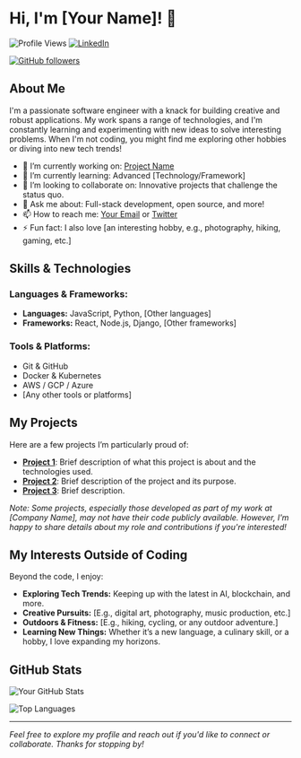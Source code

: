 <!-- Hi there, welcome to my GitHub profile! -->

# Hi, I'm [Your Name]! 👋

![Profile Views](https://komarev.com/ghpvc/?username=kwekuayepah&color=blueviolet)
[![LinkedIn](https://img.shields.io/badge/-LinkedIn-blue?style=flat-square&logo=Linkedin&logoColor=white&link=https://www.linkedin.com/in/abraham-ayepah-mensah-251453131/)](https://www.linkedin.com/in/abraham-ayepah-mensah-251453131/)

[![GitHub followers](https://img.shields.io/github/followers/kwekuayepah?label=Follow&style=social)](https://github.com/kwekuayepah)

## About Me

I'm a passionate software engineer with a knack for building creative and robust applications. My work spans a range of technologies, and I'm constantly learning and experimenting with new ideas to solve interesting problems. When I'm not coding, you might find me exploring other hobbies or diving into new tech trends!

- 🔭 I’m currently working on: [Project Name](https://github.com/kwekuayepah/project)
- 🌱 I’m currently learning: Advanced [Technology/Framework]
- 👯 I’m looking to collaborate on: Innovative projects that challenge the status quo.
- 💬 Ask me about: Full-stack development, open source, and more!
- 📫 How to reach me: [Your Email](mailto:youremail@example.com) or [Twitter](https://twitter.com/yourhandle)
- ⚡ Fun fact: I also love [an interesting hobby, e.g., photography, hiking, gaming, etc.]

## Skills & Technologies

### Languages & Frameworks:
- **Languages:** JavaScript, Python, [Other languages]
- **Frameworks:** React, Node.js, Django, [Other frameworks]

### Tools & Platforms:
- Git & GitHub
- Docker & Kubernetes
- AWS / GCP / Azure
- [Any other tools or platforms]

## My Projects

Here are a few projects I’m particularly proud of:

- **[Project 1](https://github.com/kwekuayepah/project1)**: Brief description of what this project is about and the technologies used.
- **[Project 2](https://github.com/kwekuayepah/project2)**: Brief description of the project and its purpose.
- **[Project 3](https://github.com/kwekuayepah/project3)**: Brief description.

*Note: Some projects, especially those developed as part of my work at [Company Name], may not have their code publicly available. However, I'm happy to share details about my role and contributions if you're interested!*

## My Interests Outside of Coding

Beyond the code, I enjoy:

- **Exploring Tech Trends:** Keeping up with the latest in AI, blockchain, and more.
- **Creative Pursuits:** [E.g., digital art, photography, music production, etc.]
- **Outdoors & Fitness:** [E.g., hiking, cycling, or any outdoor adventure.]
- **Learning New Things:** Whether it’s a new language, a culinary skill, or a hobby, I love expanding my horizons.

## GitHub Stats

![Your GitHub Stats](https://github-readme-stats.vercel.app/api?username=kwekuayepah&show_icons=true&theme=radical)

<!-- Optionally, add more widgets like top languages -->
![Top Languages](https://github-readme-stats.vercel.app/api/top-langs/?username=kwekuayepah&layout=compact&theme=radical)

---

*Feel free to explore my profile and reach out if you'd like to connect or collaborate. Thanks for stopping by!*
